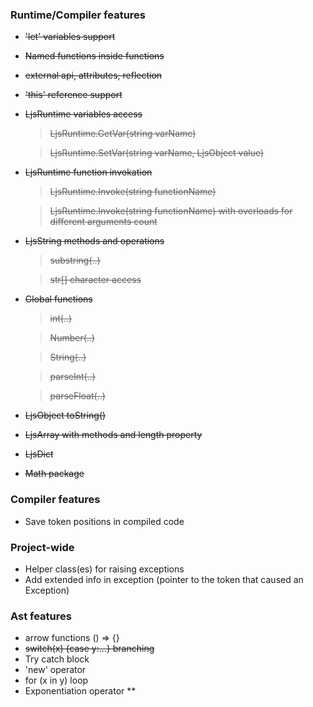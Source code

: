 ### Runtime/Compiler features

* ~~'let' variables support~~
* ~~Named functions inside functions~~
* ~~external api, attributes, reflection~~ 
* ~~'this' reference support~~

* ~~LjsRuntime variables access~~

    > ~~LjsRuntime.GetVar(string varName)~~
 
    > ~~LjsRuntime.SetVar(string varName, LjsObject value)~~

* ~~LjsRuntime function invokation~~

    > ~~LjsRuntime.Invoke(string functionName)~~

    > ~~LjsRuntime.Invoke(string functionName) with overloads for different arguments count~~

* ~~LjsString methods and operations~~

    > ~~substring(..)~~

    > ~~str[] character access~~

* ~~Global functions~~

    > ~~int(..)~~

    > ~~Number(..)~~

    > ~~String(..)~~

    > ~~parseInt(..)~~

    > ~~parseFloat(..)~~

* ~~LjsObject toString()~~

* ~~LjsArray with methods and length property~~

* ~~LjsDict~~

* ~~Math package~~

### Compiler features
* Save token positions in compiled code

### Project-wide
* Helper class(es) for raising exceptions
* Add extended info in exception (pointer to the token that caused an Exception) 

### Ast features
* arrow functions () => {}
* ~~switch(x) {case y:...} branching~~
* Try catch block
* 'new' operator
* for (x in y) loop
* Exponentiation operator **


